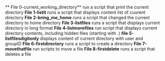  ** File 0-current_working_directory** run a script that print the current directory
**File 1-listit** runs a script that displays content list of cuurent directory
**File 2-bring_me_home** runs a script that changed the current directory to home directory
**File 3-listfiles** runs a script that displays current directory in long format
**File 4-listmorefiles** run script that displays  current directory contents, including hidden files (starting with .)
**file 5-listfilesdigitonly** displays content of current directory with user and groupID
**File 6-firstdirectory** runs a script to create a directory
**File 7-movethatfile** run scripts to move a file
**File 8-firstdelete** runs a script that deletes a file
